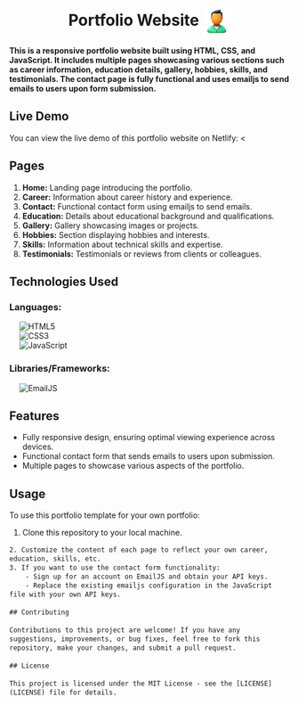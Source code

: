 <br>
<h1 align=center>
<span> Portfolio Website </span>
<img align="center" src="./Assets/favicons/favicon.png" alt="" width="50" height="50">
</h1>

**This is a responsive portfolio website built using HTML, CSS, and JavaScript. It includes multiple pages showcasing various sections such as career information, education details, gallery, hobbies, skills, and testimonials. The contact page is fully functional and uses emailjs to send emails to users upon form submission.**

## Live Demo

You can view the live demo of this portfolio website on Netlify:
<

## Pages

1. **Home:** Landing page introducing the portfolio.
2. **Career:** Information about career history and experience.
3. **Contact:** Functional contact form using emailjs to send emails.
4. **Education:** Details about educational background and qualifications.
5. **Gallery:** Gallery showcasing images or projects.
6. **Hobbies:** Section displaying hobbies and interests.
7. **Skills:** Information about technical skills and expertise.
8. **Testimonials:** Testimonials or reviews from clients or colleagues.

## Technologies Used

### Languages:

&emsp; ![HTML5](https://img.shields.io/badge/html5-%23E34F26.svg?style=for-the-badge&logo=html5&logoColor=white)
<br>
&emsp; ![CSS3](https://img.shields.io/badge/css3-%231572B6.svg?style=for-the-badge&logo=css3&logoColor=white)
<br>
&emsp; ![JavaScript](https://img.shields.io/badge/javascript-yellow.svg?style=for-the-badge&logo=javascript&logoColor=white)

### Libraries/Frameworks:

&emsp; ![EmailJS](https://img.shields.io/badge/email.js-%23563D7C.svg?style=for-the-badge&logo=gmail&logoColor=white)

## Features

- Fully responsive design, ensuring optimal viewing experience across devices.
- Functional contact form that sends emails to users upon submission.
- Multiple pages to showcase various aspects of the portfolio.

## Usage

To use this portfolio template for your own portfolio:

1. Clone this repository to your local machine.
```
2. Customize the content of each page to reflect your own career, education, skills, etc.
3. If you want to use the contact form functionality:
    - Sign up for an account on EmailJS and obtain your API keys.
    - Replace the existing emailjs configuration in the JavaScript file with your own API keys.

## Contributing

Contributions to this project are welcome! If you have any suggestions, improvements, or bug fixes, feel free to fork this repository, make your changes, and submit a pull request.

## License

This project is licensed under the MIT License - see the [LICENSE](LICENSE) file for details.
